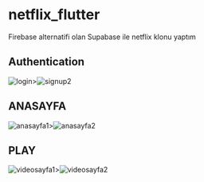 # netflix_flutter

Firebase alternatifi olan Supabase ile netflix klonu yaptım

## Authentication

![login](https://user-images.githubusercontent.com/77542507/136256761-a9023ad0-f1a8-46c9-96a3-2a3c14373b2e.png)>![signup2](https://user-images.githubusercontent.com/77542507/136257357-6c6edc07-3ed3-46e7-8ddd-d715c9148779.png)

## ANASAYFA

![anasayfa1](https://user-images.githubusercontent.com/77542507/136257478-9fb8a6fa-cceb-4900-8364-fdc9bff7a37b.png)>![anasayfa2](https://user-images.githubusercontent.com/77542507/136257650-e011ec5a-b083-49ca-8449-cbbf47c6d238.png)

## PLAY

![videosayfa1](https://user-images.githubusercontent.com/77542507/136257843-eefcd9f5-9b41-45f7-8592-c79c0b76013f.png)>![videosayfa2](https://user-images.githubusercontent.com/77542507/136257980-adf62efe-dbfe-4129-b499-b074cc5976aa.png)

